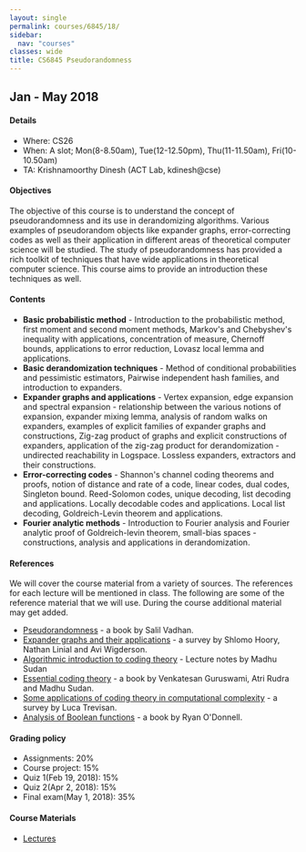 ```yaml
---
layout: single
permalink: courses/6845/18/
sidebar:
  nav: "courses"
classes: wide
title: CS6845 Pseudorandomness
---
```


## Jan - May 2018

#### Details
- Where: CS26
- When: A slot; Mon(8-8.50am), Tue(12-12.50pm), Thu(11-11.50am), Fri(10-10.50am)
- TA: Krishnamoorthy Dinesh (ACT Lab, kdinesh@cse)

#### Objectives
The objective of this course is to understand the concept of pseudorandomness and its use in derandomizing algorithms. Various examples of pseudorandom objects like expander graphs, error-correcting codes as well as their application in different areas of theoretical computer science will be studied. The study of pseudorandomness has provided a rich toolkit of techniques that have wide applications in theoretical computer science. This course aims to provide an introduction these techniques as well.

#### Contents

- **Basic probabilistic method** - Introduction to the probabilistic method, first moment and second moment methods, Markov's and Chebyshev's inequality with applications, concentration of measure, Chernoff bounds, applications to error reduction, Lovasz local lemma and applications.
- **Basic derandomization techniques** - Method of conditional probabilities and pessimistic estimators, Pairwise independent hash families, and introduction to expanders.
- **Expander graphs and applications** - Vertex expansion, edge expansion and spectral expansion - relationship between the various notions of expansion, expander mixing lemma, analysis of random walks on expanders, examples of explicit families of expander graphs and constructions, Zig-zag product of graphs and explicit constructions of expanders, application of the zig-zag product for derandomization - undirected reachability in Logspace. Lossless expanders, extractors and their constructions.
- **Error-correcting codes** - Shannon's channel coding theorems and proofs, notion of distance and rate of a code, linear codes, dual codes, Singleton bound. Reed-Solomon codes, unique decoding, list decoding and applications. Locally decodable codes and applications. Local list decoding, Goldreich-Levin theorem and applications.
- **Fourier analytic methods** -  Introduction to Fourier analysis and Fourier analytic proof of Goldreich-levin theorem,  small-bias spaces - constructions, analysis and applications in derandomization.

#### References
We will cover the course material from a variety of sources. The references for each lecture will be mentioned in class. The following are some of the reference material that we will use. During the course additional material may get added.

- [Pseudorandomness](http://people.seas.harvard.edu/~salil/pseudorandomness/) - a book by Salil Vadhan.
- [Expander graphs and their applications](http://www.cs.huji.ac.il/~nati/PAPERS/expander_survey.pdf) - a survey by Shlomo Hoory, Nathan Linial and Avi Wigderson.
- [Algorithmic introduction to coding theory](http://people.csail.mit.edu/madhu/FT01/) - Lecture notes by Madhu Sudan
- [Essential coding theory](https://www.cse.buffalo.edu/faculty/atri/courses/coding-theory/book/index.html) - a book by Venkatesan Guruswami, Atri Rudra and Madhu Sudan.
- [Some applications of coding theory in computational complexity](https://people.eecs.berkeley.edu/~luca/pubs/codingsurvey.pdf) - a survey by Luca Trevisan.
- [Analysis of Boolean functions](http://www.contrib.andrew.cmu.edu/~ryanod/) - a book by Ryan O'Donnell.

#### Grading policy
- Assignments: 20%
- Course project: 15%
- Quiz 1(Feb 19, 2018): 15%
- Quiz 2(Apr 2, 2018): 15%
- Final exam(May 1, 2018): 35%

#### Course Materials
 - [Lectures]()
